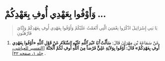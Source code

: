 # وَأَوْفُوا بِعَهْدِي أُوفِ بِعَهْدِكُمْ ...

> يَا بَنِي إِسْرَائِيلَ اذْكُرُوا نِعْمَتِيَ الَّتِي أَنْعَمْتُ عَلَيْكُمْ وَأَوْفُوا بِعَهْدِي أُوفِ بِعَهْدِكُمْ وَإِيَّايَ فَارْهَبُونِ

1. عَنْ سَمَاعَةَ بْنِ مِهْرَانَ قَالَ: **سَأَلْتُ _أَبَا عَبْدِ اَللَّهِ عَلَيْهِ السَّلاَمُ_ عَنْ قَوْلِ اَللَّهِ
   «أَوْفُوا بِعَهْدِي أُوفِ بِعَهْدِكُمْ» قَالَ: أَوْفُوا بِوَلاَيَةِ عَلِيٍّ فَرْضاً مِنَ اَللَّهِ أُوفِ لَكُمْ
   اَلْجَنَّةَ** [[التفسير للعیاشی، جلد ۱، صفحه ۴۲][1]] .


[1]: http://noo.rs/BPpBe
